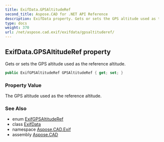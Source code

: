 ```yaml
---
title: ExifData.GPSAltitudeRef
second_title: Aspose.CAD for .NET API Reference
description: ExifData property. Gets or sets the GPS altitude used as the reference altitude
type: docs
weight: 370
url: /net/aspose.cad.exif/exifdata/gpsaltituderef/
---
```

## ExifData.GPSAltitudeRef property

Gets or sets the GPS altitude used as the reference altitude.

```csharp
public ExifGPSAltitudeRef GPSAltitudeRef { get; set; }
```

### Property Value

The GPS altitude used as the reference altitude.

### See Also

* enum [ExifGPSAltitudeRef](../../../aspose.cad.exif.enums/exifgpsaltituderef/)
* class [ExifData](../)
* namespace [Aspose.CAD.Exif](../../exifdata/)
* assembly [Aspose.CAD](../../../)


